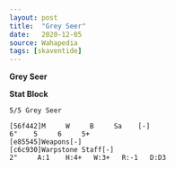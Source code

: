 ```yaml
---
layout: post
title:  "Grey Seer"
date:   2020-12-05
source: Wahapedia
tags: [skaventide]
---
```


**Grey Seer**

**Stat Block**
```
5/5 Grey Seer
```

```
[56f442]M     W     B     Sa    [-]
6"    5     6     5+    
[e85545]Weapons[-]
[c6c930]Warpstone Staff[-]
2"     A:1    H:4+   W:3+   R:-1   D:D3  
```


